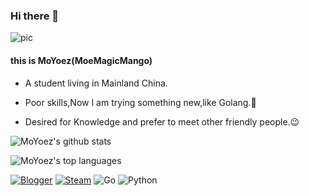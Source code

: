 ### Hi there 👋

![pic](https://fastly.jsdelivr.net/gh/moyoez/moyoez@main/%E2%99%A6_90077053.png)

#### this is MoYoez(MoeMagicMango)

  - A student living in Mainland China.

  - Poor skills,Now I am trying something new,like Golang.🤔

  - Desired for Knowledge and prefer to meet other friendly people.😉



![MoYoez's github stats](https://github-readme-stats.vercel.app/api?username=moyoez&theme=blue-green)

![MoYoez's top languages](https://github-readme-stats.vercel.app/api/top-langs/?username=moyoez&theme=blue-green)

[![Blogger](https://img.shields.io/badge/Blogger-FF5722?style=for-the-badge&logo=blogger&logoColor=white)](https://www.imagic.run)
[![Steam](https://img.shields.io/badge/steam-%23000000.svg?style=for-the-badge&logo=steam&logoColor=white)](https://steamcommunity.com/id/akirasweetz)
![Go](https://img.shields.io/badge/go-%2300ADD8.svg?style=for-the-badge&logo=go&logoColor=white)
![Python](https://img.shields.io/badge/python-3670A0?style=for-the-badge&logo=python&logoColor=ffdd54)


